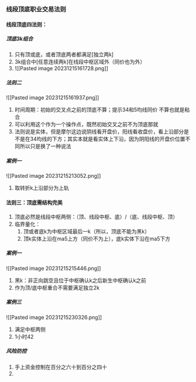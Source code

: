 ### 线段顶底职业交易法则
#### 线段顶底四法则：
##### 顶底3k组合
1. 只有顶或底，或者顶底两者都满足[独立两k]
2. 3k组合中[任意连续两k]在线段中枢区域外（同价也为外）
3. ![[Pasted image 20231215161728.png]]
##### 法则二
![[Pasted image 20231215161937.png]]
1. 时间周期：初始的交叉点之前的顶底不算；提示34和5均线同价 不算也就是粘合
2. 可以利用这个作为一个操作点，既然初始交叉之前不为顶底那就
3. 法则说是实体，但是摩尔这边说阴线看开盘价，阳线看收盘价，看上沿部分是不是在34均线的下方；其实本就是看实体上下沿，因为阴阳线的开盘价位置不同所以只是换了一种说法
##### 案例一
![[Pasted image 20231215213052.png]]
1. 取转折k上沿部分为上轨
#### 法则三：顶底需结构完美
1. 顶底必然是线段中枢两侧：（顶、线段中枢、底）/（底、线段中枢、顶）
2. 临界量化：
	1. 顶或者底k为中枢区域最后一k（所以，顶底不能为黑k）
	2. 顶k实体上沿在ma5上方（同价不为上），底k实体下沿在ma5下方
##### 案例一
![[Pasted image 20231215215446.png]]
1. 黑k：非正向跳空且位于中枢确认k之后新生中枢确认k之前
2. 作为顶/底中枢重合不需要满足独立2k
##### 案例三
![[Pasted image 20231215230326.png]]
1. 满足中枢两侧
2. 1小时42
##### 风险防控
1. 手上资金控制在百分之六十到百分之四十
2. 